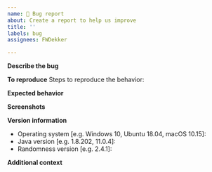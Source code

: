 ```yaml
---
name: 🐞 Bug report
about: Create a report to help us improve
title: ''
labels: bug
assignees: FWDekker

---
```


**Describe the bug**
<!-- A clear and concise description of what the bug is. -->

**To reproduce**
Steps to reproduce the behavior:
<!-- 1. Go to '...'
2. Click on '....'
3. Scroll down to '....'
4. See error -->

**Expected behavior**
<!-- A clear and concise description of what you expected to happen. -->

**Screenshots**
<!-- If applicable, add screenshots to help explain your problem. -->

**Version information**
 - Operating system [e.g. Windows 10, Ubuntu 18.04, macOS 10.15]:
 - Java version [e.g. 1.8.202, 11.0.4]:
 - Randomness version [e.g. 2.4.1]:

**Additional context**
<!-- Add any other context about the problem here. -->
